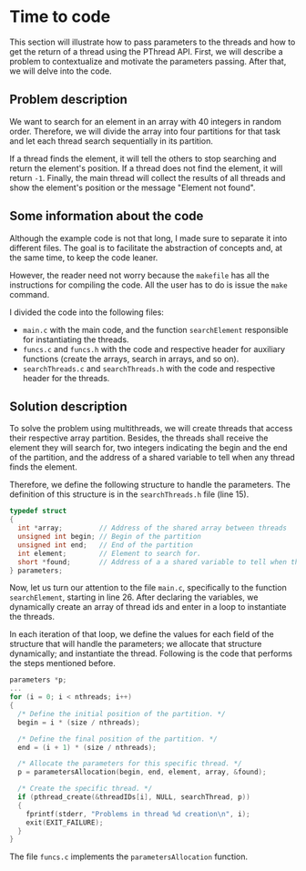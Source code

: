 # Time to code
This section will illustrate how to pass parameters to the threads and how to get the return of a thread using the PThread API. First, we will describe a problem to contextualize and motivate the parameters passing. After that, we will delve into the code.

## Problem description
We want to search for an element in an array with 40 integers in random order. Therefore, we will divide the array into four partitions for that task and let each thread search sequentially in its partition. 

If a thread finds the element, it will tell the others to stop searching and return the element's position. If a thread does not find the element, it will return ``-1``. Finally, the main thread will collect the results of all threads and show the element's position or the message "Element not found".

## Some information about the code
Although the example code is not that long, I made sure to separate it into different files. The goal is to facilitate the abstraction of concepts and, at the same time, to keep the code leaner. 

However, the reader need not worry because the ``makefile`` has all the instructions for compiling the code. All the user has to do is issue the ``make`` command.

I divided the code into the following files:
- ``main.c`` with the main code, and the function ``searchElement`` responsible for instantiating the threads. 
- ``funcs.c`` and ``funcs.h`` with the code and respective header for auxiliary functions (create the arrays, search in arrays, and so on). 
- ``searchThreads.c`` and ``searchThreads.h`` with the code and respective header for the threads.

## Solution description
To solve the problem using multithreads, we will create threads that access their respective array partition. Besides, the threads shall receive the element they will search for, two integers indicating the begin and the end of the partition, and the address of a shared variable to tell when any thread finds the element.

Therefore, we define the following structure to handle the parameters. The definition of this structure is in the ``searchThreads.h`` file (line 15).
```c
typedef struct
{
  int *array;         // Address of the shared array between threads
  unsigned int begin; // Begin of the partition
  unsigned int end;   // End of the partition
  int element;        // Element to search for.
  short *found;       // Address of a a shared variable to tell when the element is found.
} parameters;
```

Now, let us turn our attention to the file ``main.c``, specifically to the function ``searchElement``, starting in line 26. After declaring the variables, we dynamically create an array of thread ids and enter in a loop to instantiate the threads.

In each iteration of that loop, we define the values for each field of the structure that will handle the parameters; we allocate that structure dynamically; and instantiate the thread. Following is the code that performs the steps mentioned before.

```c
parameters *p;
...
for (i = 0; i < nthreads; i++)
{
  /* Define the initial position of the partition. */
  begin = i * (size / nthreads);

  /* Define the final position of the partition. */
  end = (i + 1) * (size / nthreads);

  /* Allocate the parameters for this specific thread. */
  p = parametersAllocation(begin, end, element, array, &found);

  /* Create the specific thread. */
  if (pthread_create(&threadIDs[i], NULL, searchThread, p))
  {
    fprintf(stderr, "Problems in thread %d creation\n", i);
    exit(EXIT_FAILURE);
  }
}
```

The file ``funcs.c`` implements the ``parametersAllocation`` function.
